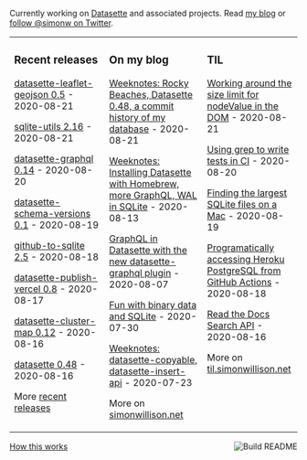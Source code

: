 Currently working on [Datasette](https://datasette.readthedocs.io/) and associated projects. Read [my blog](https://simonwillison.net/) or [follow @simonw on Twitter](https://twitter.com/simonw).

<table><tr><td valign="top" width="33%">

### Recent releases
<!-- recent_releases starts -->
[datasette-leaflet-geojson 0.5](https://github.com/simonw/datasette-leaflet-geojson/releases/tag/0.5) - 2020-08-21

[sqlite-utils 2.16](https://github.com/simonw/sqlite-utils/releases/tag/2.16) - 2020-08-21

[datasette-graphql 0.14](https://github.com/simonw/datasette-graphql/releases/tag/0.14) - 2020-08-20

[datasette-schema-versions 0.1](https://github.com/simonw/datasette-schema-versions/releases/tag/0.1) - 2020-08-19

[github-to-sqlite 2.5](https://github.com/dogsheep/github-to-sqlite/releases/tag/2.5) - 2020-08-18

[datasette-publish-vercel 0.8](https://github.com/simonw/datasette-publish-vercel/releases/tag/0.8) - 2020-08-17

[datasette-cluster-map 0.12](https://github.com/simonw/datasette-cluster-map/releases/tag/0.12) - 2020-08-16

[datasette 0.48](https://github.com/simonw/datasette/releases/tag/0.48) - 2020-08-16
<!-- recent_releases ends -->
More [recent releases](https://github.com/simonw/simonw/blob/main/releases.md)
</td><td valign="top" width="34%">

### On my blog
<!-- blog starts -->
[Weeknotes: Rocky Beaches, Datasette 0.48, a commit history of my database](http://simonwillison.net/2020/Aug/21/weeknotes-rocky-beaches/) - 2020-08-21

[Weeknotes: Installing Datasette with Homebrew, more GraphQL, WAL in SQLite](http://simonwillison.net/2020/Aug/13/weeknotes-datasette-homebrew-graphql/) - 2020-08-13

[GraphQL in Datasette with the new datasette-graphql plugin](http://simonwillison.net/2020/Aug/7/datasette-graphql/) - 2020-08-07

[Fun with binary data and SQLite](http://simonwillison.net/2020/Jul/30/fun-binary-data-and-sqlite/) - 2020-07-30

[Weeknotes: datasette-copyable, datasette-insert-api](http://simonwillison.net/2020/Jul/23/datasette-copyable-datasette-insert-api/) - 2020-07-23
<!-- blog ends -->
More on [simonwillison.net](https://simonwillison.net/)
</td><td valign="top" width="33%">

### TIL
<!-- tils starts -->
[Working around the size limit for nodeValue in the DOM](https://github.com/simonw/til/blob/main/javascript/working-around-nodevalue-size-limit.md) - 2020-08-21

[Using grep to write tests in CI](https://github.com/simonw/til/blob/main/github-actions/grep-tests.md) - 2020-08-20

[Finding the largest SQLite files on a Mac](https://github.com/simonw/til/blob/main/macos/find-largest-sqlite.md) - 2020-08-19

[Programatically accessing Heroku PostgreSQL from GitHub Actions](https://github.com/simonw/til/blob/main/heroku/programatic-access-postgresql.md) - 2020-08-18

[Read the Docs Search API](https://github.com/simonw/til/blob/main/readthedocs/readthedocs-search-api.md) - 2020-08-16
<!-- tils ends -->
More on [til.simonwillison.net](https://til.simonwillison.net/)
</td></tr></table>

<a href="https://github.com/simonw/simonw/actions"><img src="https://github.com/simonw/simonw/workflows/Build%20README/badge.svg" align="right" alt="Build README"></a> <a href="https://simonwillison.net/2020/Jul/10/self-updating-profile-readme/">How this works</a>
